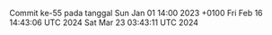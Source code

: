 Commit ke-55 pada tanggal Sun Jan 01 14:00 2023 +0100
Fri Feb 16 14:43:06 UTC 2024
Sat Mar 23 03:43:11 UTC 2024
